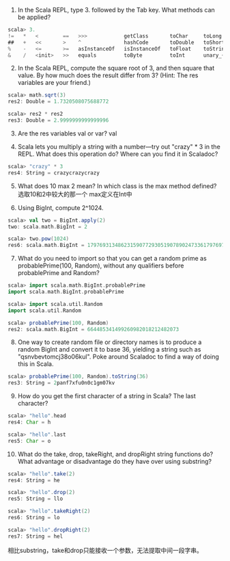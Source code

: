 1. In the Scala REPL, type 3. followed by the Tab key. What methods can be applied?
``` scala
scala> 3.
!=   *   <        ==   >>>            getClass       toChar     toLong     unary_-
##   +   <<       >    ^              hashCode       toDouble   toShort    unary_~
%    -   <=       >=   asInstanceOf   isInstanceOf   toFloat    toString   |
&    /   <init>   >>   equals         toByte         toInt      unary_+
```

2. In the Scala REPL, compute the square root of 3, and then square that value. By how much does the result differ from 3? (Hint: The res variables are your friend.)
``` scala
scala> math.sqrt(3)
res2: Double = 1.7320508075688772

scala> res2 * res2
res3: Double = 2.9999999999999996
```

3. Are the res variables val or var?
val

4. Scala lets you multiply a string with a number—try out "crazy" * 3 in the REPL. What does this operation do? Where can you find it in Scaladoc?
``` scala
scala> "crazy" * 3
res4: String = crazycrazycrazy
```

5. What does 10 max 2 mean? In which class is the max method defined?
选取10和2中较大的那一个
max定义在Int中

6. Using BigInt, compute 2^1024.
``` scala
scala> val two = BigInt.apply(2)
two: scala.math.BigInt = 2

scala> two.pow(1024)
res6: scala.math.BigInt = 179769313486231590772930519078902473361797697894230657273430081157732675805500963132708477322407536021120113879871393357658789768814416622492847430639474124377767893424865485276302219601246094119453082952085005768838150682342462881473913110540827237163350510684586298239947245938479716304835356329624224137216
```

7. What do you need to import so that you can get a random prime as probablePrime(100, Random), without any qualifiers before probablePrime and Random?
``` scala
scala> import scala.math.BigInt.probablePrime
import scala.math.BigInt.probablePrime

scala> import scala.util.Random
import scala.util.Random

scala> probablePrime(100, Random)
res2: scala.math.BigInt = 664485341499260982018212482073
```

8. One way to create random file or directory names is to produce a random BigInt and convert it to base 36, yielding a string such as "qsnvbevtomcj38o06kul". Poke around Scaladoc to find a way of doing this in Scala.
``` scala
scala> probablePrime(100, Random).toString(36)
res3: String = 2panf7xfu0n0c1gm07kv
```

9. How do you get the first character of a string in Scala? The last character?
``` scala
scala> "hello".head
res4: Char = h

scala> "hello".last
res5: Char = o
```

10. What do the take, drop, takeRight, and dropRight string functions do? What advantage or disadvantage do they have over using substring?
``` scala
scala> "hello".take(2)
res4: String = he

scala> "hello".drop(2)
res5: String = llo

scala> "hello".takeRight(2)
res6: String = lo

scala> "hello".dropRight(2)
res7: String = hel
```
相比substring，take和drop只能接收一个参数，无法提取中间一段字串。